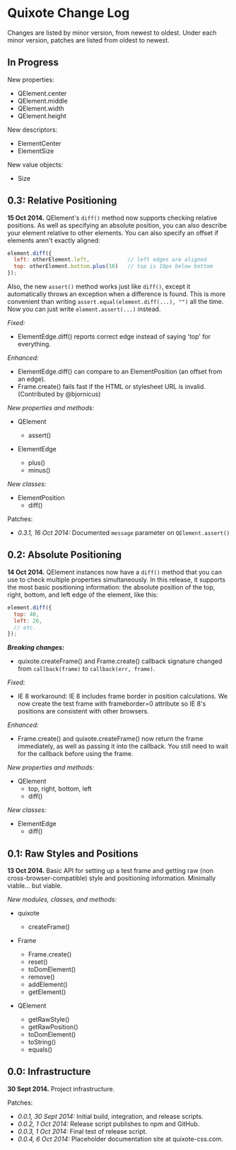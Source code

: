 # Quixote Change Log

Changes are listed by minor version, from newest to oldest. Under each minor version, patches are listed from oldest to newest.


## In Progress

New properties:
* QElement.center
* QElement.middle
* QElement.width
* QElement.height

New descriptors:
* ElementCenter
* ElementSize

New value objects:
* Size


## 0.3: Relative Positioning

**15 Oct 2014.** QElement's `diff()` method now supports checking relative positions. As well as specifying an absolute position, you can also describe your element relative to other elements. You can also specify an offset if elements aren't exactly aligned:

```javascript
element.diff({
  left: otherElement.left,            // left edges are aligned
  top: otherElement.bottom.plus(10)   // top is 10px below bottom
});
```

Also, the new `assert()` method works just like `diff()`, except it automatically throws an exception when a difference is found. This is more convenient than writing `assert.equal(element.diff(...), "")` all the time. Now you can just write `element.assert(...)` instead. 

*Fixed:*

* ElementEdge.diff() reports correct edge instead of saying 'top' for everything.

*Enhanced:*

* ElementEdge.diff() can compare to an ElementPosition (an offset from an edge).
* Frame.create() fails fast if the HTML or stylesheet URL is invalid. (Contributed by @bjornicus)

*New properties and methods:*

* QElement
  * assert()

* ElementEdge
  * plus()
  * minus()
  
*New classes:*

* ElementPosition
  * diff()
  
Patches:

* *0.3.1, 16 Oct 2014:* Documented `message` parameter on `QElement.assert()`   


## 0.2: Absolute Positioning

**14 Oct 2014.** QElement instances now have a `diff()` method that you can use to check multiple properties simultaneously. In this release, it supports the most basic positioning information: the absolute position of the top, right, bottom, and left edge of the element, like this:

```javascript
element.diff({
  top: 40,
  left: 26,
  // etc.
});
```

***Breaking changes:***

* quixote.createFrame() and Frame.create() callback signature changed from `callback(frame)` to `callback(err, frame)`.

*Fixed:*

* IE 8 workaround: IE 8 includes frame border in position calculations. We now create the test frame with frameborder=0 attribute so IE 8's positions are consistent with other browsers. 

*Enhanced:*

* Frame.create() and quixote.createFrame() now return the frame immediately, as well as passing it into the callback. You still need to wait for the callback before using the frame.

*New properties and methods:*

* QElement
  * top, right, bottom, left
  * diff()

*New classes:*

* ElementEdge
  * diff()


## 0.1: Raw Styles and Positions

**13 Oct 2014.** Basic API for setting up a test frame and getting raw (non cross-browser-compatible) style and positioning information. Minimally viable... but viable.
 
*New modules, classes, and methods:*

* quixote
  * createFrame()
  
* Frame
  * Frame.create()
  * reset()
  * toDomElement()
  * remove()
  * addElement()
  * getElement()
  
* QElement
  * getRawStyle()
  * getRawPosition()
  * toDomElement()
  * toString()
  * equals()
  

## 0.0: Infrastructure

**30 Sept 2014.** Project infrastructure.

Patches:

* *0.0.1, 30 Sept 2014:* Initial build, integration, and release scripts.   
* *0.0.2, 1 Oct 2014:* Release script publishes to npm and GitHub.   
* *0.0.3, 1 Oct 2014:* Final test of release script.
* *0.0.4, 6 Oct 2014:* Placeholder documentation site at quixote-css.com.